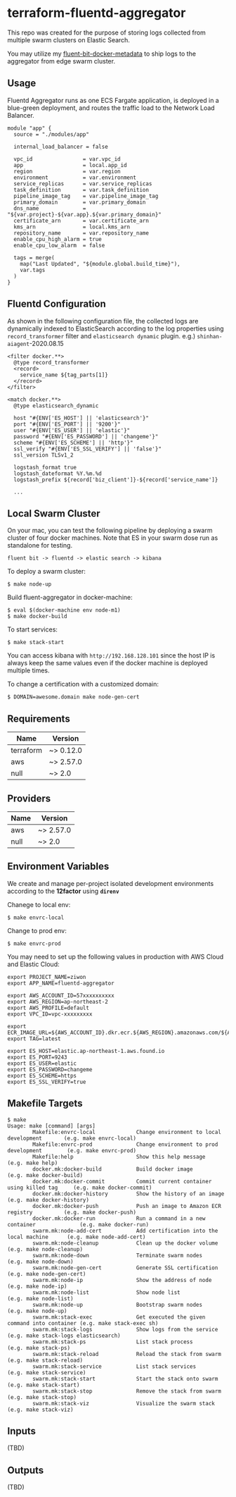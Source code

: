 # terraform-fluentd-aggregator

This repo was created for the purpose of storing logs collected from multiple swarm clusters on Elastic Search.

You may utilize my [fluent-bit-docker-metadata](https://github.com/ziwon/fluent-bit-docker-metadata) to ship logs to the aggregator from edge swarm cluster.

## Usage

Fluentd Aggregator runs as one ECS Fargate application, is deployed in a blue-green deployment, and routes the traffic load to the Network Load Balancer.

```
module "app" {
  source = "./modules/app"

  internal_load_balancer = false

  vpc_id                = var.vpc_id
  app                   = local.app_id
  region                = var.region
  environment           = var.environment
  service_replicas      = var.service_replicas
  task_definition       = var.task_definition
  pipeline_image_tag    = var.pipeline_image_tag
  primary_domain        = var.primary_domain
  dns_name              = "${var.project}-${var.app}.${var.primary_domain}"
  certificate_arn       = var.certificate_arn
  kms_arn               = local.kms_arn
  repository_name       = var.repository_name
  enable_cpu_high_alarm = true
  enable_cpu_low_alarm  = false

  tags = merge(
    map("Last Updated", "${module.global.build_time}"),
    var.tags
  )
}

```

## Fluentd Configuration

As shown in the following configuration file, the collected logs are dynamically indexed to ElasticSearch according to the log properties using `record_transformer` filter and `elasticsearch dynamic` plugin. e.g.) `shinhan-aiagent`-2020.08.15

```
<filter docker.**>
  @type record_transformer
  <record>
    service_name ${tag_parts[1]}
  </record>
</filter>

<match docker.**>
  @type elasticsearch_dynamic

  host "#{ENV['ES_HOST'] || 'elasticsearch'}"
  port "#{ENV['ES_PORT'] || '9200'}"
  user "#{ENV['ES_USER'] || 'elastic'}"
  password "#{ENV['ES_PASSWORD'] || 'changeme'}"
  scheme "#{ENV['ES_SCHEME'] || 'http'}"
  ssl_verify "#{ENV['ES_SSL_VERIFY'] || 'false'}"
  ssl_version TLSv1_2

  logstash_format true
  logstash_dateformat %Y.%m.%d
  logstash_prefix ${record['biz_client']}-${record['service_name']}

  ...
```

## Local Swarm Cluster

On your mac, you can test the following pipeline by deploying a swarm cluster of four docker machines. Note that ES in your swarm dose run as standalone for testing.

```
fluent bit -> fluentd -> elastic search -> kibana
```

To deploy a swarm cluster:

```
$ make node-up
```

Build fluent-aggregator in docker-machine:

```
$ eval $(docker-machine env node-m1)
$ make docker-build
```

To start services:

```
$ make stack-start
```

You can access kibana with `http://192.168.128.101` since the host IP is always keep the same values even if the docker machine is deployed multiple times.

To change a certification with a customized domain:

```
$ DOMAIN=awesome.domain make node-gen-cert
```

## Requirements

| Name | Version |
|------|---------|
| terraform | ~> 0.12.0 |
| aws | ~> 2.57.0 |
| null | ~> 2.0 |

## Providers

| Name | Version |
|------|---------|
| aws | ~> 2.57.0 |
| null | ~> 2.0 |

## Environment Variables

We create and manage per-project isolated development environments according to the **12factor** using **`direnv`**

Chanege to local env:

```
$ make envrc-local
```

Change to prod env:

```
$ make envrc-prod
```

You may need to set up the following values in production with AWS Cloud and Elastic Cloud:

```
export PROJECT_NAME=ziwon
export APP_NAME=fluentd-aggregator

export AWS_ACCOUNT_ID=57xxxxxxxxxx
export AWS_REGION=ap-northeast-2
export AWS_PROFILE=default
export VPC_ID=vpc-xxxxxxxxx

export ECR_IMAGE_URL=${AWS_ACCOUNT_ID}.dkr.ecr.${AWS_REGION}.amazonaws.com/${APP_NAME}
export TAG=latest

export ES_HOST=elastic.ap-northeast-1.aws.found.io
export ES_PORT=9243
export ES_USER=elastic
export ES_PASSWORD=changeme
export ES_SCHEME=https
export ES_SSL_VERIFY=true
```

## Makefile Targets

```
$ make
Usage: make [command] [args]
        Makefile:envrc-local             Change environment to local development       (e.g. make envrc-local)
        Makefile:envrc-prod              Change environment to prod development        (e.g. make envrc-prod)
        Makefile:help                    Show this help message                        (e.g. make help)
        docker.mk:docker-build           Build docker image                            (e.g. make docker-build)
        docker.mk:docker-commit          Commit current container using killed tag     (e.g. make docker-commit)
        docker.mk:docker-history         Show the history of an image                  (e.g. make docker-history)
        docker.mk:docker-push            Push an image to Amazon ECR registry          (e.g. make docker-push)
        docker.mk:docker-run             Run a command in a new container              (e.g. make docker-run)
        swarm.mk:node-add-cert           Add certification into the local machine      (e.g. make node-add-cert)
        swarm.mk:node-cleanup            Clean up the docker volume                    (e.g. make node-cleanup)
        swarm.mk:node-down               Terminate swarm nodes                         (e.g. make node-down)
        swarm.mk:node-gen-cert           Generate SSL certification                    (e.g. make node-gen-cert)
        swarm.mk:node-ip                 Show the address of node                      (e.g. make node-ip)
        swarm.mk:node-list               Show node list                                (e.g. make node-list)
        swarm.mk:node-up                 Bootstrap swarm nodes                         (e.g. make node-up)
        swarm.mk:stack-exec              Get executed the given command into container (e.g. make stack-exec sh)
        swarm.mk:stack-logs              Show logs from the service                    (e.g. make stack-logs elasticsearch)
        swarm.mk:stack-ps                List stack process                            (e.g. make stack-ps)
        swarm.mk:stack-reload            Reload the stack from swarm                   (e.g. make stack-reload)
        swarm.mk:stack-service           List stack services                           (e.g. make stack-service)
        swarm.mk:stack-start             Start the stack onto swarm                    (e.g. make stack-start)
        swarm.mk:stack-stop              Remove the stack from swarm                   (e.g. make stack-stop)
        swarm.mk:stack-viz               Visualize the swarm stack                     (e.g. make stack-viz)
```

## Inputs
(TBD)



## Outputs
(TBD)